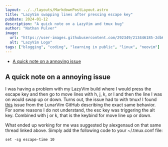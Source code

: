 ```yaml
---
layout: ../../layouts/MarkdownPostLayout.astro
title: "LazyVim swapping lines after pressing escape key"
pubDate: 2024-01-12
description: "A quick note on a LazyVim and tmux bug"
author: "Nathan Pulver"
image:
  url: "https://user-images.githubusercontent.com/292349/213446185-2db63fd5-8c84-459c-9f04-e286382d6e80.png"
  alt: "LazyVim Logo"
tags: ["blogging", "coding", "learning in public", "linux", "neovim"]
---
```


<!--toc:start-->

- [A quick note on a annoying issue](#a-quick-note-on-a-annoying-issue)
<!--toc:end-->

## A quick note on a annoying issue

I was having a problem with my LazyVim build where I would press the escape key
and then go to move lines with h, j, k, or l and then the line I was on would
swap up or down. Turns out, the issue had to with tmux! I found [this](https://github.com/LunarVim/LunarVim/issues/1857) issue from the LunarVim GitHub describing the exact same behavior. For some reasons I do not understand, the esc key was triggering the alt key. Combined with j or k, that is the keybind for move line up or down.

What ended up working for me was suggested by alexgenaud on that same thread
linked above. Simply add the following code to your ~/.tmux.conf file:

```
set -sg escape-time 10
```

